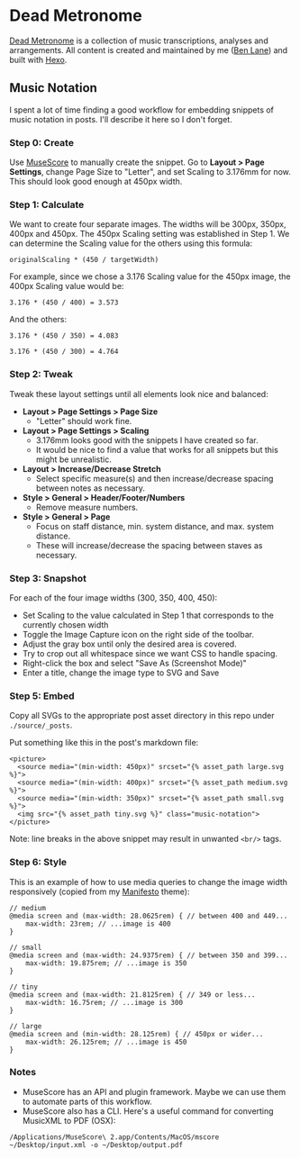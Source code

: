 # Dead Metronome

[Dead Metronome](http://deadmetronome.com) is a collection of music transcriptions, analyses and arrangements. All content is created and maintained by me ([Ben Lane](http://benlane.net)) and built with [Hexo](https://hexo.io).

## Music Notation

I spent a lot of time finding a good workflow for embedding snippets of music notation in posts. I'll describe it here so I don't forget.

### Step 0: Create

Use [MuseScore](https://musescore.org/en) to manually create the snippet. Go to **Layout > Page Settings**, change Page Size to "Letter", and set Scaling to 3.176mm for now. This should look good enough at 450px width.

### Step 1: Calculate

We want to create four separate images. The widths will be 300px, 350px, 400px and 450px. The 450px Scaling setting was established in Step 1. We can determine the Scaling value for the others using this formula:

`originalScaling * (450 / targetWidth)`

For example, since we chose a 3.176 Scaling value for the 450px image, the 400px Scaling value would be:

`3.176 * (450 / 400) = 3.573`

And the others:

`3.176 * (450 / 350) = 4.083`

`3.176 * (450 / 300) = 4.764`

### Step 2: Tweak

Tweak these layout settings until all elements look nice and balanced:

* **Layout > Page Settings > Page Size**
  * "Letter" should work fine.
* **Layout > Page Settings > Scaling**
  * 3.176mm looks good with the snippets I have created so far.
  * It would be nice to find a value that works for all snippets but this might be unrealistic.
* **Layout > Increase/Decrease Stretch**
  * Select specific measure(s) and then increase/decrease spacing between notes as necessary.
* **Style > General > Header/Footer/Numbers**
  * Remove measure numbers.
* **Style > General > Page**
  * Focus on staff distance, min. system distance, and max. system distance.
  * These will increase/decrease the spacing between staves as necessary.

### Step 3: Snapshot

For each of the four image widths (300, 350, 400, 450):

* Set Scaling to the value calculated in Step 1 that corresponds to the currently chosen width
* Toggle the Image Capture icon on the right side of the toolbar.
* Adjust the gray box until only the desired area is covered.
* Try to crop out all whitespace since we want CSS to handle spacing.
* Right-click the box and select "Save As (Screenshot Mode)"
* Enter a title, change the image type to SVG and Save

### Step 5: Embed

Copy all SVGs to the appropriate post asset directory in this repo under `./source/_posts`.

Put something like this in the post's markdown file:

```
<picture>
  <source media="(min-width: 450px)" srcset="{% asset_path large.svg %}">
  <source media="(min-width: 400px)" srcset="{% asset_path medium.svg %}">
  <source media="(min-width: 350px)" srcset="{% asset_path small.svg %}">
  <img src="{% asset_path tiny.svg %}" class="music-notation">
</picture>
```

Note: line breaks in the above snippet may result in unwanted `<br/>` tags.

### Step 6: Style

This is an example of how to use media queries to change the image width responsively (copied from my [Manifesto](https://github.com/everythingben/manifesto) theme):

```
// medium
@media screen and (max-width: 28.0625rem) { // between 400 and 449...
    max-width: 23rem; // ...image is 400
}

// small
@media screen and (max-width: 24.9375rem) { // between 350 and 399...
    max-width: 19.875rem; // ...image is 350
}

// tiny
@media screen and (max-width: 21.8125rem) { // 349 or less...
    max-width: 16.75rem; // ...image is 300
}

// large
@media screen and (min-width: 28.125rem) { // 450px or wider...
    max-width: 26.125rem; // ...image is 450
}
```

### Notes

* MuseScore has an API and plugin framework. Maybe we can use them to automate parts of this workflow.
* MuseScore also has a CLI. Here's a useful command for converting MusicXML to PDF (OSX):
```
/Applications/MuseScore\ 2.app/Contents/MacOS/mscore ~/Desktop/input.xml -o ~/Desktop/output.pdf
```